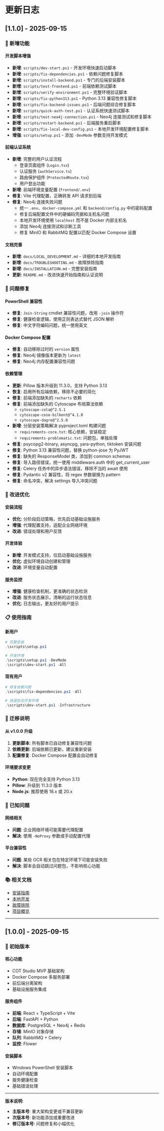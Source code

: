 # 更新日志

## [1.1.0] - 2025-09-15

### 🎉 新增功能

#### 开发脚本增强
- **新增**: `scripts/dev-start.ps1` - 开发环境快速启动脚本
- **新增**: `scripts/fix-dependencies.ps1` - 依赖问题修复脚本
- **新增**: `scripts/install-backend.ps1` - 专门的后端安装脚本
- **新增**: `scripts/test-frontend.ps1` - 前端依赖测试脚本
- **新增**: `scripts/verify-environment.ps1` - 完整环境验证脚本
- **新增**: `scripts/fix-python313.ps1` - Python 3.13 兼容性修复脚本
- **新增**: `scripts/fix-backend-issues.ps1` - 后端问题综合修复脚本
- **新增**: `scripts/quick-auth-test.ps1` - 认证系统快速测试脚本
- **新增**: `scripts/test-neo4j-connection.ps1` - Neo4j 连接测试和修复脚本
- **新增**: `scripts/restart-backend.ps1` - 后端服务重启脚本
- **新增**: `scripts/fix-local-dev-config.ps1` - 本地开发环境配置修复脚本
- **增强**: `scripts/setup.ps1` - 添加 `-DevMode` 参数支持开发模式

#### 前端认证系统
- **新增**: 完整的用户认证流程
  - 登录页面组件 (`Login.tsx`)
  - 认证服务 (`authService.ts`)
  - 路由保护组件 (`ProtectedRoute.tsx`)
  - 用户登出功能
- **新增**: 前端环境变量配置 (`frontend/.env`)
- **修复**: Vite 代理配置，正确转发 API 请求到后端
- **修复**: Neo4j 连接失败问题
  - 统一 `.env`、`docker-compose.yml` 和 `backend/config.py` 中的密码配置
  - 修复后端配置文件中的硬编码凭据和主机名问题
  - 本地开发环境使用 `localhost` 而不是 Docker 内部主机名
  - 添加 Neo4j 连接测试和诊断工具
  - 修复 MinIO 和 RabbitMQ 配置以匹配 Docker Compose 设置

#### 文档完善
- **新增**: `docs/LOCAL_DEVELOPMENT.md` - 详细的本地开发指南
- **新增**: `docs/TROUBLESHOOTING.md` - 故障排除指南
- **新增**: `docs/INSTALLATION.md` - 完整安装指南
- **更新**: `README.md` - 改进快速开始指南和认证说明

### 🔧 问题修复

#### PowerShell 兼容性
- **修复**: `Join-String` cmdlet 兼容性问题，改用 `-join` 操作符
- **修复**: 健康检查逻辑，使用正则表达式替代 JSON 解析
- **修复**: 中文字符编码问题，统一使用英文

#### Docker Compose 配置
- **修复**: 自动移除过时的 `version` 属性
- **修复**: Neo4j 镜像版本更新为 `latest`
- **修复**: Neo4j 内存配置兼容性问题

#### 依赖管理
- **更新**: Pillow 版本升级到 11.3.0，支持 Python 3.13
- **恢复**: 启用所有后端依赖，移除不必要的简化
- **修复**: 前端添加缺失的 `recharts` 依赖
- **修复**: 前端添加缺失的 Cytoscape 布局算法依赖
  - `cytoscape-cola@^2.5.1`
  - `cytoscape-cose-bilkent@^4.1.0`
  - `cytoscape-dagre@^2.5.0`
- **新增**: 分层安装策略解决 pyproject.toml 构建问题
  - `requirements-core.txt`: 核心依赖，安装稳定
  - `requirements-problematic.txt`: 问题包，单独处理
- **修复**: psycopg2-binary, asyncpg, yara-python, tiktoken 安装问题
- **修复**: Python 3.13 兼容性问题，替换 python-jose 为 PyJWT
- **修复**: 缺失的 ResponseModel 类，添加到 common schemas
- **修复**: 导入路径错误，统一使用 middleware.auth 中的 get_current_user
- **修复**: Celery 任务中的异步语法错误，移除不当的 await 使用
- **修复**: Pydantic v2 兼容性，将 regex 参数替换为 pattern
- **修复**: 命名冲突，解决 settings 导入冲突问题

### 🚀 改进优化

#### 安装流程
- **优化**: 分阶段启动策略，优先启动基础设施服务
- **增强**: 代理配置支持，适配企业网络环境
- **改进**: 错误处理和用户反馈

#### 开发体验
- **新增**: 开发模式支持，仅启动基础设施服务
- **优化**: 虚拟环境自动创建和管理
- **改进**: 环境变量自动配置

#### 服务监控
- **增强**: 健康检查机制，更准确的状态检测
- **改进**: 服务状态展示，清晰的运行状态信息
- **优化**: 日志输出，更友好的用户提示

### 📋 使用指南

#### 新用户
```powershell
# 完整安装
.\scripts\setup.ps1

# 开发环境
.\scripts\setup.ps1 -DevMode
.\scripts\dev-start.ps1 -All
```

#### 现有用户
```powershell
# 修复依赖问题
.\scripts\fix-dependencies.ps1 -All

# 快速启动开发环境
.\scripts\dev-start.ps1 -Infrastructure
```

### 🔄 迁移说明

#### 从 v1.0.0 升级
1. **更新脚本**: 所有脚本已自动修复兼容性问题
2. **依赖更新**: 后端依赖已更新，建议重新安装
3. **配置修复**: Docker Compose 配置会自动修复

#### 环境要求变更
- **Python**: 现在完全支持 Python 3.13
- **Pillow**: 升级到 11.3.0 版本
- **Node.js**: 推荐使用 18.x 或 20.x

### 🐛 已知问题

#### 网络相关
- **问题**: 企业网络环境可能需要代理配置
- **解决**: 使用 `-NoProxy` 参数或手动配置代理

#### 平台兼容性
- **问题**: 某些 OCR 相关包在特定环境下可能安装失败
- **解决**: 脚本会自动跳过问题包，不影响核心功能

### 📚 相关文档

- [安装指南](INSTALLATION.md)
- [本地开发](LOCAL_DEVELOPMENT.md)
- [故障排除](TROUBLESHOOTING.md)
- [项目概览](../README.md)

---

## [1.0.0] - 2025-09-15

### 🎉 初始版本

#### 核心功能
- COT Studio MVP 基础架构
- Docker Compose 多服务部署
- 前后端分离架构
- 基础设施服务集成

#### 服务组件
- **前端**: React + TypeScript + Vite
- **后端**: FastAPI + Python
- **数据库**: PostgreSQL + Neo4j + Redis
- **存储**: MinIO 对象存储
- **队列**: RabbitMQ + Celery
- **监控**: Flower

#### 安装脚本
- Windows PowerShell 安装脚本
- 自动环境配置
- 服务健康检查
- 基础错误处理

---

**版本说明**:
- **主版本号**: 重大架构变更或不兼容更新
- **次版本号**: 新功能添加或重要改进
- **修订版本号**: 问题修复和小幅优化